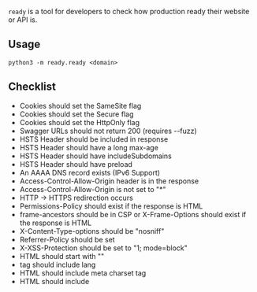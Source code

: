 `ready` is a tool for developers to check how production ready their website or API is.


## Usage

```
python3 -m ready.ready <domain>
```


## Checklist

- Cookies should set the SameSite flag
- Cookies should set the Secure flag
- Cookies should set the HttpOnly flag
- Swagger URLs should not return 200 (requires --fuzz)
- HSTS Header should be included in response
- HSTS Header should have a long max-age
- HSTS Header should have includeSubdomains
- HSTS Header should have preload
- An AAAA DNS record exists (IPv6 Support)
- Access-Control-Allow-Origin header is in the response
- Access-Control-Allow-Origin is not set to "*"
- HTTP -> HTTPS redirection occurs
- Permissions-Policy should exist if the response is HTML
- frame-ancestors should be in CSP or X-Frame-Options should exist if the response is HTML
- X-Content-Type-options should be "nosniff"
- Referrer-Policy should be set
- X-XSS-Protection should be set to "1; mode=block"
- HTML should start with "<!doctype html>"
- <html> tag should include lang
- HTML should include meta charset tag
- HTML should include <title>
- HTML should include link with rel="icon"
- HTML should not use schemeless urls for links or hrefs
- All script tags should use subresource integrity
- X-DNS-Prefetch-Control should be set to off
- CDNs should not be used for Javascript or CSS assets
- Content-Security-Policy header should exist
- Content-Security-Policy header should start with default-src 'none'
- Content-Security-Policy header must not include unsafe-inline
- Content-Security-Policy header must not include unsafe-eval
- Content-Security-Policy header should include report-uri
- Content-Security-Policy header should include report-to
- Content-Security-Policy header should include upgrade-insecure-requests
- Content-Security-Policy header only includes valid directives
- At least two nameservers should be configured
- Cross-Origin-Resource-Policy should be "same-origin"
- cross-origin-opener-policy should be "same-origin"
- Cross-Origin-Embedder-Policy should be "require-corp"
- Report-To Header should be included in response
- Response should include a Content-Type
- Response should be gzipped
- Content-Type header should contain charset
- Expires header is depreciated and should not be returned
- Cache-Control header should be included in the response
- SPF TXT record should exist
- SPF TXT record should contain "-all"
- SPF DNS record is depreciated and should not exist
- SPF includes use less than 10 DNS requests
- DMARC record should exist
- Expect-CT header is in the response
- Expect-CT header should include report-uri
- Robots.txt exists and is a text file
- Security.txt exists and is a text file that contains required attributes
- Favicon is served at /favicon.ico
- Headers that leak information should not be in the response
- SSL certificate should be trusted
- SSL expiry should be less than one year
- SSL expiry should be greater than five days
- SSL connection fails when using TLS 1.1
- SSL connection fails when using TLS 1.0
- Response should be a 200 (after redirects)

### Potential / WIP

- GraphQL introspection is not enabled
- IPv6 is supported
    - AAAA record exists
    - HTTP / HTTPS responses on IPv6 / IPv4 are similar
- DNSSEC is supported
- DKIM is configured
- SPF must not contain +all or ?all
- SPF must contain "all" (otherwise it defaults to ?all)
- DMARC contains "p=quarantine" or "p=reject"
- DMARC / SPF configuration when there is no MX record
- CSP should contain default-src or script-src (there's no XSS protection by default)


## Not in scope

Some things are best left to other tools, or are generally handled in other ways by web development teams.

- Dependency scanning. Use a service to regularly check that you are using the latest version of your dependencies.
- Vulnerability scanning. This tool doesn't replace a penetration test, or automated penetration testing tools.
- Scans for specific CMSs (i.e. Wordpress, Drupal, etc.). You know what CMS you are using, and you should run framework/cms specific tools in addition to this.


## Standard Checks

- https://internet.nl/
- https://www.ssllabs.com/ssltest/
- https://securityheaders.com/
- https://csp-evaluator.withgoogle.com/
- https://observatory.mozilla.org/
- https://screenshots.page/ (IPv6 screenshots)
- https://tools.pingdom.com/
